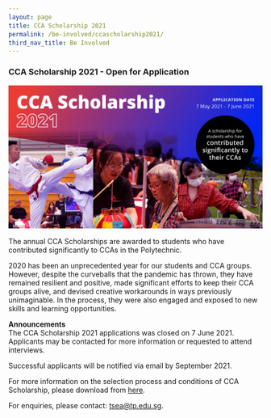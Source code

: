 ```yaml
---
layout: page
title: CCA Scholarship 2021
permalink: /be-involved/ccascholarship2021/
third_nav_title: Be Involved
---
```

<script src="https://assets.dcube.cloud/scripts/wogaa.js"></script>
### CCA Scholarship 2021 - Open for Application

![CCAScholarship2021](/images/ccascholarship-image.jpg)

The annual CCA Scholarships are awarded to students who have contributed significantly to CCAs in the Polytechnic.

2020 has been an unprecedented year for our students and CCA groups. However, despite the curveballs that the pandemic has thrown, they have remained resilient and positive, made significant efforts to keep their CCA groups alive, and devised creative workarounds in ways previously unimaginable. In the process, they were also engaged and exposed to new skills and learning opportunities.

**Announcements**<br>
The CCA Scholarship 2021 applications was closed on 7 June 2021.
Applicants may be contacted for more information or requested to attend interviews. 

Successful applicants will be notified via email by September 2021. 

For more information on the selection process and conditions of CCA Scholarship, please download from [here](/files/tsea/ccascholarshipcriteria.pdf).

For enquiries, please contact: <a href="mailto:tsea@tp.edu.sg">tsea@tp.edu.sg</a>.